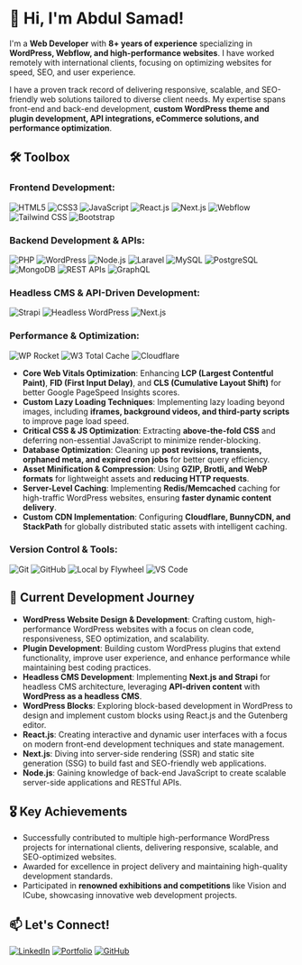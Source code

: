 # 👋 Hi, I'm Abdul Samad!

I'm a **Web Developer** with **8+ years of experience** specializing in **WordPress, Webflow, and high-performance websites**. I have worked remotely with international clients, focusing on optimizing websites for speed, SEO, and user experience.

I have a proven track record of delivering responsive, scalable, and SEO-friendly web solutions tailored to diverse client needs. My expertise spans front-end and back-end development, **custom WordPress theme and plugin development, API integrations, eCommerce solutions, and performance optimization**.

## 🛠 Toolbox

### **Frontend Development:**
![HTML5](https://img.shields.io/badge/HTML5-E34F26?style=flat&logo=html5&logoColor=white)
![CSS3](https://img.shields.io/badge/CSS3-1572B6?style=flat&logo=css3&logoColor=white)
![JavaScript](https://img.shields.io/badge/JavaScript-F7DF1E?style=flat&logo=javascript&logoColor=black)
![React.js](https://img.shields.io/badge/React-61DAFB?style=flat&logo=react&logoColor=black)
![Next.js](https://img.shields.io/badge/Next.js-000000?style=flat&logo=next.js&logoColor=white)
![Webflow](https://img.shields.io/badge/Webflow-4353FF?style=flat&logo=webflow&logoColor=white)
![Tailwind CSS](https://img.shields.io/badge/TailwindCSS-38B2AC?style=flat&logo=tailwind-css&logoColor=white)
![Bootstrap](https://img.shields.io/badge/Bootstrap-7952B3?style=flat&logo=bootstrap&logoColor=white)

### **Backend Development & APIs:**
![PHP](https://img.shields.io/badge/PHP-777BB4?style=flat&logo=php&logoColor=white)
![WordPress](https://img.shields.io/badge/WordPress-21759B?style=flat&logo=wordpress&logoColor=white)
![Node.js](https://img.shields.io/badge/Node.js-339933?style=flat&logo=node.js&logoColor=white)
![Laravel](https://img.shields.io/badge/Laravel-FF2D20?style=flat&logo=laravel&logoColor=white)
![MySQL](https://img.shields.io/badge/MySQL-4479A1?style=flat&logo=mysql&logoColor=white)
![PostgreSQL](https://img.shields.io/badge/PostgreSQL-4169E1?style=flat&logo=postgresql&logoColor=white)
![MongoDB](https://img.shields.io/badge/MongoDB-47A248?style=flat&logo=mongodb&logoColor=white)
![REST APIs](https://img.shields.io/badge/REST_API-005571?style=flat&logo=api&logoColor=white)
![GraphQL](https://img.shields.io/badge/GraphQL-E10098?style=flat&logo=graphql&logoColor=white)

### **Headless CMS & API-Driven Development:**
![Strapi](https://img.shields.io/badge/Strapi-2F2E8B?style=flat&logo=strapi&logoColor=white)
![Headless WordPress](https://img.shields.io/badge/Headless_WP-21759B?style=flat&logo=wordpress&logoColor=white)
![Next.js](https://img.shields.io/badge/Next.js-000000?style=flat&logo=next.js&logoColor=white)

### **Performance & Optimization:**
![WP Rocket](https://img.shields.io/badge/WP_Rocket-FF2D20?style=flat&logo=wp-rocket&logoColor=white)
![W3 Total Cache](https://img.shields.io/badge/W3_Total_Cache-0A0A0A?style=flat&logo=wordpress&logoColor=white)
![Cloudflare](https://img.shields.io/badge/Cloudflare-F38020?style=flat&logo=cloudflare&logoColor=white)

- **Core Web Vitals Optimization**: Enhancing **LCP (Largest Contentful Paint)**, **FID (First Input Delay)**, and **CLS (Cumulative Layout Shift)** for better Google PageSpeed Insights scores.
- **Custom Lazy Loading Techniques**: Implementing lazy loading beyond images, including **iframes, background videos, and third-party scripts** to improve page load speed.
- **Critical CSS & JS Optimization**: Extracting **above-the-fold CSS** and deferring non-essential JavaScript to minimize render-blocking.
- **Database Optimization**: Cleaning up **post revisions, transients, orphaned meta, and expired cron jobs** for better query efficiency.
- **Asset Minification & Compression**: Using **GZIP, Brotli, and WebP formats** for lightweight assets and **reducing HTTP requests**.
- **Server-Level Caching**: Implementing **Redis/Memcached** caching for high-traffic WordPress websites, ensuring **faster dynamic content delivery**.
- **Custom CDN Implementation**: Configuring **Cloudflare, BunnyCDN, and StackPath** for globally distributed static assets with intelligent caching.

### **Version Control & Tools:**
![Git](https://img.shields.io/badge/Git-F05032?style=flat&logo=git&logoColor=white)
![GitHub](https://img.shields.io/badge/GitHub-181717?style=flat&logo=github&logoColor=white)
![Local by Flywheel](https://img.shields.io/badge/Local_Flywheel-008B8B?style=flat&logo=wordpress&logoColor=white)
![VS Code](https://img.shields.io/badge/VS_Code-007ACC?style=flat&logo=visual-studio-code&logoColor=white)

## 🚀 Current Development Journey
- **WordPress Website Design & Development**: Crafting custom, high-performance WordPress websites with a focus on clean code, responsiveness, SEO optimization, and scalability.
- **Plugin Development**: Building custom WordPress plugins that extend functionality, improve user experience, and enhance performance while maintaining best coding practices.
- **Headless CMS Development**: Implementing **Next.js and Strapi** for headless CMS architecture, leveraging **API-driven content** with **WordPress as a headless CMS**.
- **WordPress Blocks**: Exploring block-based development in WordPress to design and implement custom blocks using React.js and the Gutenberg editor.
- **React.js**: Creating interactive and dynamic user interfaces with a focus on modern front-end development techniques and state management.
- **Next.js**: Diving into server-side rendering (SSR) and static site generation (SSG) to build fast and SEO-friendly web applications.
- **Node.js**: Gaining knowledge of back-end JavaScript to create scalable server-side applications and RESTful APIs.

## 🎖 Key Achievements
- Successfully contributed to multiple high-performance WordPress projects for international clients, delivering responsive, scalable, and SEO-optimized websites.
- Awarded for excellence in project delivery and maintaining high-quality development standards.
- Participated in **renowned exhibitions and competitions** like Vision and ICube, showcasing innovative web development projects.

## 📫 Let's Connect!

[![LinkedIn](https://img.shields.io/badge/LinkedIn-blue?style=flat&logo=linkedin&logoColor=white)](https://www.linkedin.com/in/abdulsamad0fficial) 
[![Portfolio](https://img.shields.io/badge/Website-ff69b4?style=flat&logo=google-chrome&logoColor=white)](https://www.getabdulsamad.com) 
[![GitHub](https://img.shields.io/badge/GitHub-181717?style=flat&logo=github&logoColor=white)](https://github.com/abdulsamadshaikh)